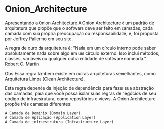 # Onion_Architecture
Apresentando a Onion Architecture
A Onion Architecture é um padrão de arquitetura que propõe que o software deve ser feito em camadas, cada camada com sua própria preocupação ou responsabilidade, e, foi proposta por Jeffrey Pallermo em seu site.

A regra de ouro da arquitetura é:  "Nada em um círculo interno pode saber absolutamente nada sobre algo em um círculo externo. Isso inclui métodos, classes, variáveis ou qualquer outra entidade de software nomeada."  Robert C. Martin

Obs:Essa regra também existe em outras arquiteturas semelhantes, como Arquitetura Limpa (Clean Architecture).

Esta regra depende da injeção de dependência para fazer sua abstração das camadas, para que você possa isolar suas regras de negócios de seu código de infraestrutura, como repositórios e views.
A Onion Architecture propõe três camadas diferentes:

    A Camada de Domínio (Domain Layer)
    A Camada de Aplicação (Application Layer)
    A Camada de infraestrutura (Infrastructure Layer)
